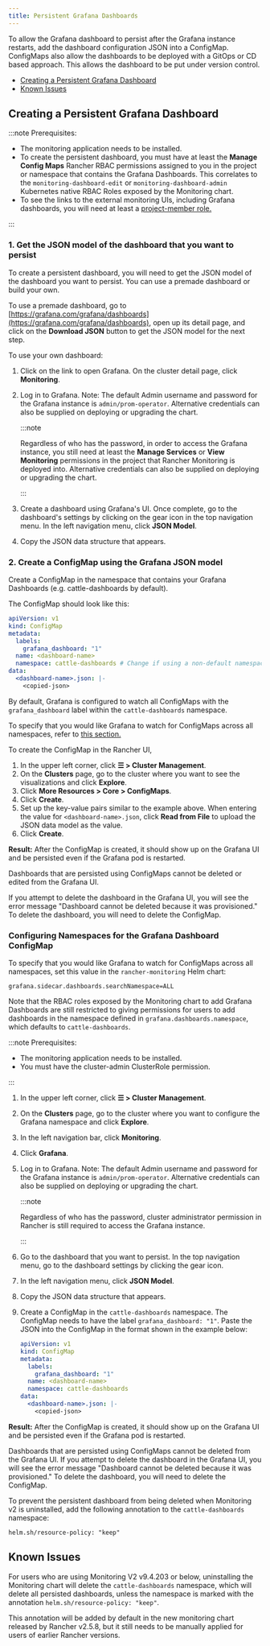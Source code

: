 ```yaml
---
title: Persistent Grafana Dashboards
---
```


To allow the Grafana dashboard to persist after the Grafana instance restarts, add the dashboard configuration JSON into a ConfigMap. ConfigMaps also allow the dashboards to be deployed with a GitOps or CD based approach. This allows the dashboard to be put under version control.

- [Creating a Persistent Grafana Dashboard](#creating-a-persistent-grafana-dashboard)
- [Known Issues](#known-issues)

## Creating a Persistent Grafana Dashboard

<Tabs>
<TabItem value="Rancher v2.5.8+">

:::note Prerequisites:

- The monitoring application needs to be installed.
- To create the persistent dashboard, you must have at least the **Manage Config Maps** Rancher RBAC permissions assigned to you in the project or namespace that contains the Grafana Dashboards. This correlates to the `monitoring-dashboard-edit` or `monitoring-dashboard-admin` Kubernetes native RBAC Roles exposed by the Monitoring chart.
- To see the links to the external monitoring UIs, including Grafana dashboards, you will need at least a [project-member role.](../../../integrations-in-rancher/monitoring-and-alerting/rbac-for-monitoring.md#users-with-rancher-cluster-manager-based-permissions)

:::

### 1. Get the JSON model of the dashboard that you want to persist

To create a persistent dashboard, you will need to get the JSON model of the dashboard you want to persist. You can use a premade dashboard or build your own.

To use a premade dashboard, go to [https://grafana.com/grafana/dashboards](https://grafana.com/grafana/dashboards), open up its detail page, and click on the **Download JSON** button to get the JSON model for the next step.

To use your own dashboard:

1. Click on the link to open Grafana. On the cluster detail page, click **Monitoring**.
1. Log in to Grafana. Note: The default Admin username and password for the Grafana instance is `admin/prom-operator`. Alternative credentials can also be supplied on deploying or upgrading the chart.

    :::note

    Regardless of who has the password, in order to access the Grafana instance, you still need at least the <b>Manage Services</b> or <b>View Monitoring</b> permissions in the project that Rancher Monitoring is deployed into. Alternative credentials can also be supplied on deploying or upgrading the chart.

    :::

1. Create a dashboard using Grafana's UI. Once complete, go to the dashboard's settings by clicking on the gear icon in the top navigation menu. In the left navigation menu, click **JSON Model**.
1. Copy the JSON data structure that appears.

### 2. Create a ConfigMap using the Grafana JSON model

Create a ConfigMap in the namespace that contains your Grafana Dashboards (e.g. cattle-dashboards by default).

The ConfigMap should look like this:

```yaml
apiVersion: v1
kind: ConfigMap
metadata:
  labels:
    grafana_dashboard: "1"
  name: <dashboard-name>
  namespace: cattle-dashboards # Change if using a non-default namespace
data:
  <dashboard-name>.json: |-
    <copied-json>
```

By default, Grafana is configured to watch all ConfigMaps with the `grafana_dashboard` label within the `cattle-dashboards` namespace.

To specify that you would like Grafana to watch for ConfigMaps across all namespaces, refer to [this section.](#configuring-namespaces-for-the-grafana-dashboard-configmap)

To create the ConfigMap in the Rancher UI,

1. In the upper left corner, click **☰ > Cluster Management**.
1. On the **Clusters** page, go to the cluster where you want to see the visualizations and click **Explore**.
1. Click **More Resources > Core > ConfigMaps**.
1. Click **Create**.
1. Set up the key-value pairs similar to the example above. When entering the value for `<dashboard-name>.json`, click **Read from File** to upload the JSON data model as the value.
1. Click **Create**.

**Result:** After the ConfigMap is created, it should show up on the Grafana UI and be persisted even if the Grafana pod is restarted.

Dashboards that are persisted using ConfigMaps cannot be deleted or edited from the Grafana UI.

If you attempt to delete the dashboard in the Grafana UI, you will see the error message "Dashboard cannot be deleted because it was provisioned." To delete the dashboard, you will need to delete the ConfigMap.

### Configuring Namespaces for the Grafana Dashboard ConfigMap

To specify that you would like Grafana to watch for ConfigMaps across all namespaces, set this value in the `rancher-monitoring` Helm chart:

```
grafana.sidecar.dashboards.searchNamespace=ALL
```

Note that the RBAC roles exposed by the Monitoring chart to add Grafana Dashboards are still restricted to giving permissions for users to add dashboards in the namespace defined in `grafana.dashboards.namespace`, which defaults to `cattle-dashboards`.

</TabItem>
<TabItem value="Rancher before v2.5.8">

:::note Prerequisites:

- The monitoring application needs to be installed.
- You must have the cluster-admin ClusterRole permission.

:::

1. In the upper left corner, click **☰ > Cluster Management**.
1. On the **Clusters** page, go to the cluster where you want to configure the Grafana namespace and click **Explore**.
1. In the left navigation bar, click **Monitoring**.
1. Click **Grafana**.
1. Log in to Grafana. Note: The default Admin username and password for the Grafana instance is `admin/prom-operator`. Alternative credentials can also be supplied on deploying or upgrading the chart.

    :::note

    Regardless of who has the password, cluster administrator permission in Rancher is still required to access the Grafana instance.

    :::

1. Go to the dashboard that you want to persist. In the top navigation menu, go to the dashboard settings by clicking the gear icon.
1. In the left navigation menu, click **JSON Model**.
1. Copy the JSON data structure that appears.
1. Create a ConfigMap in the `cattle-dashboards` namespace. The ConfigMap needs to have the label `grafana_dashboard: "1"`. Paste the JSON into the ConfigMap in the format shown in the example below:

    ```yaml
    apiVersion: v1
    kind: ConfigMap
    metadata:
      labels:
        grafana_dashboard: "1"
      name: <dashboard-name>
      namespace: cattle-dashboards
    data:
      <dashboard-name>.json: |-
        <copied-json>
    ```

**Result:** After the ConfigMap is created, it should show up on the Grafana UI and be persisted even if the Grafana pod is restarted.

Dashboards that are persisted using ConfigMaps cannot be deleted from the Grafana UI. If you attempt to delete the dashboard in the Grafana UI, you will see the error message "Dashboard cannot be deleted because it was provisioned." To delete the dashboard, you will need to delete the ConfigMap.

To prevent the persistent dashboard from being deleted when Monitoring v2 is uninstalled, add the following annotation to the `cattle-dashboards` namespace:

```
helm.sh/resource-policy: "keep"
```

</TabItem>
</Tabs>

## Known Issues

For users who are using Monitoring V2 v9.4.203 or below, uninstalling the Monitoring chart will delete the `cattle-dashboards` namespace, which will delete all persisted dashboards, unless the namespace is marked with the annotation `helm.sh/resource-policy: "keep"`.

This annotation will be added by default in the new monitoring chart released by Rancher v2.5.8, but it still needs to be manually applied for users of earlier Rancher versions.
